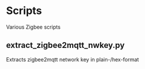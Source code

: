 # Scripts
Various Zigbee scripts

## extract_zigbee2mqtt_nwkey.py
Extracts zigbee2mqtt network key in plain-/hex-format

